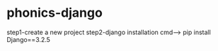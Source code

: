 # phonics-django

step1-create a new project
step2-django installation
cmd-->  pip install Django==3.2.5
